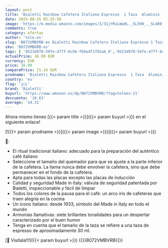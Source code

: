 ```yaml
---
layout: post
title: 'Bialetti Rainbow Cafetera Italiana Espresso  1 Taza  Aluminio  Azul'
date: 2025-08-25 05:25:50
image: 'https://m.media-amazon.com/images/I/31jYRuLWa0L._SL500_._SL400_.jpg'
comments: true
category: ofertas
author: 'tole.es'
slug: 'B072VMBVRB-es Bialetti Rainbow Cafetera Italiana Espresso 1 Taza...'
sku: 'B072VMBVRB-es'
tags: [ '9523d978-59fe-477f-8c56-f69a4f1f65a6_0','9523d978-59fe-477f-8c56-f69a4f1f65a6_2001','9523d978-59fe-477f-8c56-f69a4f1f65a6_3501','Arborist Merchandising Root','Cafeteras italianas','Cocina y cena','Hogar','Hogar y cocina','Self Service','Special Features Stores','Utensilios para café y té','bialetti','cafetera','🇪🇸', ]
actualPrice: 16.99 EUR
currency: EUR
price: 16.99
comparePrice: 21.14 EUR
prodname: 'Bialetti Rainbow Cafetera Italiana Espresso  1 Taza  Aluminio  Azul'
country: 'es'
flag: '🇪🇸'
brand: 'Bialetti'
buyurl: 'https://www.amazon.es/dp/B072VMBVRB/?tag=tolees-21'
descuento: '19.63'
average: '24.31'
---
```


Ahora mismo tienes [{{< param title >}}]({{< param buyurl >}}) en el siguiente enlace!

[![{{< param prodname >}}]({{< param image >}})]({{< param buyurl >}})

🔎:

- El ritual tradicional italiano: adecuado para la preparación del auténtico café italiano
- Seleccione el tamaño del quemador para que se ajuste a la parte inferior de la cafetera. La llama nunca debe envolver la cafetera, sino que debe permanecer en el fondo de la cafetera.
- Apta para todas las placas excepto las placas de inducción
- Calidad y seguridad Made in Italy: válvula de seguridad patentada por Bialetti, inspeccionable y fácil de limpiar
- Todos los colores de la pausa para el café: un arco iris de cafeteras que traen alegría en la cocina
- Un icono italiano: desde 1933, símbolo del Made in Italy en todo el mundo
- Armonías llamativas: siete brillantes tonalidades para un despertar caracterizado por el buen humor
- Tenga en cuenta que el tamaño de la taza se refiere a una taza de espresso de aproximadamente 30 ml.

[🛒 Visítala!!!]({{< param buyurl >}})
{{<world>}}B072VMBVRB{{</world>}}
